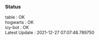 ### Status


table : OK  
hogwarts : OK  
icy-bot : OK  
Latest Update : 2021-12-27 07:07:48.789750

